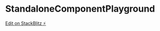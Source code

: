 # StandaloneComponentPlayground

[Edit on StackBlitz ⚡️](https://stackblitz.com/edit/angular-ua7jpw)